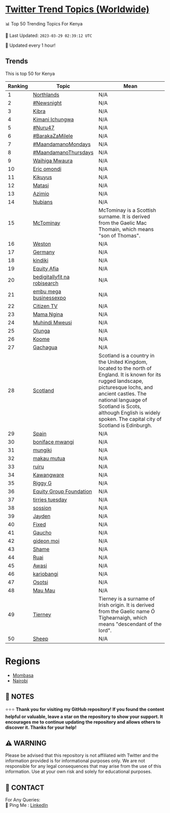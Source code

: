 [Twitter Trend Topics (Worldwide)](https://github.com/ErcinDedeoglu/Twitter-Trend-Topics)
==========


📊 Top 50 Trending Topics For Kenya

📆 Last Updated: `2023-03-29 02:39:12 UTC`

🔧 Updated every 1 hour!


## Trends

This is top 50 for Kenya

| Ranking | Topic | Mean |
| ------- | ------------ | ------------ |
| 1 | [Northlands](http://twitter.com/search?q=Northlands) | N/A |
| 2 | [#Newsnight](http://twitter.com/search?q=%23Newsnight) | N/A |
| 3 | [Kibra](http://twitter.com/search?q=Kibra) | N/A |
| 4 | [Kimani Ichungwa](http://twitter.com/search?q=Kimani+Ichungwa) | N/A |
| 5 | [#Nuru47](http://twitter.com/search?q=%23Nuru47) | N/A |
| 6 | [#BarakaZaMilele](http://twitter.com/search?q=%23BarakaZaMilele) | N/A |
| 7 | [#MaandamanoMondays](http://twitter.com/search?q=%23MaandamanoMondays) | N/A |
| 8 | [#MaandamanoThursdays](http://twitter.com/search?q=%23MaandamanoThursdays) | N/A |
| 9 | [Waihiga Mwaura](http://twitter.com/search?q=Waihiga+Mwaura) | N/A |
| 10 | [Eric omondi](http://twitter.com/search?q=Eric+omondi) | N/A |
| 11 | [Kikuyus](http://twitter.com/search?q=Kikuyus) | N/A |
| 12 | [Matasi](http://twitter.com/search?q=Matasi) | N/A |
| 13 | [Azimio](http://twitter.com/search?q=Azimio) | N/A |
| 14 | [Nubians](http://twitter.com/search?q=Nubians) | N/A |
| 15 | [McTominay](http://twitter.com/search?q=McTominay) | McTominay is a Scottish surname. It is derived from the Gaelic Mac Thomain, which means "son of Thomas". |
| 16 | [Weston](http://twitter.com/search?q=Weston) | N/A |
| 17 | [Germany](http://twitter.com/search?q=Germany) | N/A |
| 18 | [kindiki](http://twitter.com/search?q=kindiki) | N/A |
| 19 | [Equity Afia](http://twitter.com/search?q=Equity+Afia) | N/A |
| 20 | [bedigitallyfit na robisearch](http://twitter.com/search?q=bedigitallyfit+na+robisearch) | N/A |
| 21 | [embu mega businessexpo](http://twitter.com/search?q=embu+mega+businessexpo) | N/A |
| 22 | [Citizen TV](http://twitter.com/search?q=Citizen+TV) | N/A |
| 23 | [Mama Ngina](http://twitter.com/search?q=Mama+Ngina) | N/A |
| 24 | [Muhindi Mweusi](http://twitter.com/search?q=Muhindi+Mweusi) | N/A |
| 25 | [Olunga](http://twitter.com/search?q=Olunga) | N/A |
| 26 | [Koome](http://twitter.com/search?q=Koome) | N/A |
| 27 | [Gachagua](http://twitter.com/search?q=Gachagua) | N/A |
| 28 | [Scotland](http://twitter.com/search?q=Scotland) | Scotland is a country in the United Kingdom, located to the north of England. It is known for its rugged landscape, picturesque lochs, and ancient castles. The national language of Scotland is Scots, although English is widely spoken. The capital city of Scotland is Edinburgh. |
| 29 | [Spain](http://twitter.com/search?q=Spain) | N/A |
| 30 | [boniface mwangi](http://twitter.com/search?q=boniface+mwangi) | N/A |
| 31 | [mungiki](http://twitter.com/search?q=mungiki) | N/A |
| 32 | [makau mutua](http://twitter.com/search?q=makau+mutua) | N/A |
| 33 | [ruiru](http://twitter.com/search?q=ruiru) | N/A |
| 34 | [Kawangware](http://twitter.com/search?q=Kawangware) | N/A |
| 35 | [Riggy G](http://twitter.com/search?q=Riggy+G) | N/A |
| 36 | [Equity Group Foundation](http://twitter.com/search?q=Equity+Group+Foundation) | N/A |
| 37 | [tirries tuesday](http://twitter.com/search?q=tirries+tuesday) | N/A |
| 38 | [sossion](http://twitter.com/search?q=sossion) | N/A |
| 39 | [Jayden](http://twitter.com/search?q=Jayden) | N/A |
| 40 | [Fixed](http://twitter.com/search?q=Fixed) | N/A |
| 41 | [Gaucho](http://twitter.com/search?q=Gaucho) | N/A |
| 42 | [gideon moi](http://twitter.com/search?q=gideon+moi) | N/A |
| 43 | [Shame](http://twitter.com/search?q=Shame) | N/A |
| 44 | [Ruai](http://twitter.com/search?q=Ruai) | N/A |
| 45 | [Awasi](http://twitter.com/search?q=Awasi) | N/A |
| 46 | [kariobangi](http://twitter.com/search?q=kariobangi) | N/A |
| 47 | [Osotsi](http://twitter.com/search?q=Osotsi) | N/A |
| 48 | [Mau Mau](http://twitter.com/search?q=Mau+Mau) | N/A |
| 49 | [Tierney](http://twitter.com/search?q=Tierney) | Tierney is a surname of Irish origin. It is derived from the Gaelic name Ó Tíghearnaigh, which means "descendant of the lord". |
| 50 | [Sheep](http://twitter.com/search?q=Sheep) | N/A |



# Regions

* [Mombasa](</Kenya/Mombasa.md>)
* [Nairobi](</Kenya/Nairobi.md>)



## 📝 NOTES

⭐⭐⭐ **Thank you for visiting my GitHub repository! If you found the content helpful or valuable, leave a star on the repository to show your support. It encourages me to continue updating the repository and allows others to discover it. Thanks for your help!**


## ⚠️ WARNING

Please be advised that this repository is not affiliated with Twitter and the information provided is for informational purposes only. We are not responsible for any legal consequences that may arise from the use of this information. Use at your own risk and solely for educational purposes.


## 📨 CONTACT

 For Any Queries:  
            🏓 Ping Me : [LinkedIn](https://www.linkedin.com/in/ercindedeoglu/)
